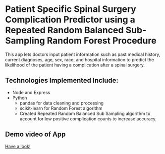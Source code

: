# Patient Specific Spinal Surgery Complication Predictor using a Repeated Random Balanced Sub-Sampling Random Forest Procedure
This app lets doctors input patient information such as past medical history, current diagnoses, age, sex, race, and hospital information to predict the likelihood of the patient having a complication after a spinal surgery. 

## Technologies Implemented Include:
* Node and Express
* Python
  * pandas for data cleaning and processing
  * scikit-learn for Random Forest algorithm
  * Created Repeated Random Balanced Sub Sampling algorithm to account for low positive complication counts to increase accuracy.

## Demo video of App
[Have a look!](https://youtu.be/FWMhkfqMGP8)
